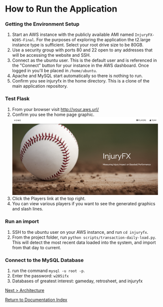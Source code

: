 # How to Run the Application

### Getting the Environment Setup

1. Start an AWS instance with the publicly available AMI named `InjuryFX-W205-Final`. For the purposes of exploring the application the t2.large instance type is sufficient. Select your root drive size to be 80GB.
2. Use a security group with ports 80 and 22 open to any addresses that will be accessing the website and SSH.
3. Connect as the ubuntu user. This is the default user and is referenced in the "Connect" button for your instance in the AWS dashboard. Once logged in you'll be placed in `/home/ubuntu`.
4. Apache and MySQL start automatically so there is nothing to run.
5. Confirm you see injuryfx in the home directory. This is a clone of the main application repository.

### Test Flask

1. From your browser visit http://your.aws.url/
2. Confirm you see the home page graphic.
![Home Page Graphic](images/homepage.png)
3. Click the Players link at the top right.
4. You can view various players if you want to see the generated graphics and slash lines.

### Run an import

1. SSH to the ubuntu user on your AWS instance, and run `cd injuryfx`.
2. From the project folder, run `python scripts/transaction-daily-load.py`. This will detect the most recent data loaded into the system, and import from that day to current.

### Connect to the MySQL Database

1. run the command ```mysql -u root -p```.
2. Enter the password: ```w205ifx```
3. Databases of greatest interest: gameday, retrosheet, and injuryfx

[Next > Architecture](architecture.md)

[Return to Documentation Index](index.md)
